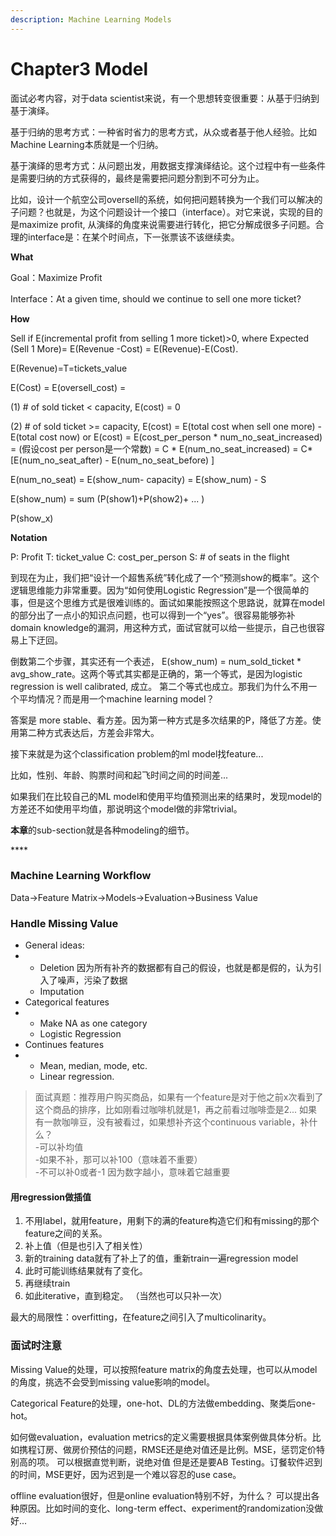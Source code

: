 ```yaml
---
description: Machine Learning Models
---
```


# Chapter3 Model

面试必考内容，对于data scientist来说，有一个思想转变很重要：从基于归纳到基于演绎。

基于归纳的思考方式：一种省时省力的思考方式，从众或者基于他人经验。比如Machine Learning本质就是一个归纳。

基于演绎的思考方式：从问题出发，用数据支撑演绎结论。这个过程中有一些条件是需要归纳的方式获得的，最终是需要把问题分割到不可分为止。

比如，设计一个航空公司oversell的系统，如何把问题转换为一个我们可以解决的子问题？也就是，为这个问题设计一个接口（interface）。对它来说，实现的目的是maximize profit, 从演绎的角度来说需要进行转化，把它分解成很多子问题。合理的interface是：在某个时间点，下一张票该不该继续卖。

**What**

Goal：Maximize Profit

Interface：At a given time, should we continue to sell one more ticket? 

**How**

Sell if E\(incremental profit from selling 1 more ticket\)&gt;0, where Expected \(Sell 1 More\)= E\(Revenue -Cost\) = E\(Revenue\)-E\(Cost\). 

E\(Revenue\)=T=tickets\_value

E\(Cost\) = E\(oversell\_cost\) = 

\(1\) \# of sold ticket &lt; capacity, E\(cost\) = 0

\(2\) \# of sold ticket &gt;= capacity, E\(cost\) = E\(total cost when sell one more\) - E\(total cost now\)  or E\(cost\) = E\(cost\_per\_person \* num\_no\_seat\_increased\) = \(假设cost per person是一个常数\) = C \* E\(num\_no\_seat\_increased\) = C\*\[E\(num\_no\_seat\_after\) - E\(num\_no\_seat\_before\) \]

E\(num\_no\_seat\) = E\(show\_num- capacity\) = E\(show\_num\) - S

E\(show\_num\) = sum \(P\(show1\)+P\(show2\)+ ... \)

P\(show\_x\) 

**Notation**

P: Profit       T: ticket\_value    C: cost\_per\_person   S: \# of seats in the flight 

到现在为止，我们把“设计一个超售系统”转化成了一个“预测show的概率”。这个逻辑思维能力非常重要。因为“如何使用Logistic Regression”是一个很简单的事，但是这个思维方式是很难训练的。面试如果能按照这个思路说，就算在model的部分出了一点小的知识点问题，也可以得到一个“yes”。很容易能够弥补domain knowledge的漏洞，用这种方式，面试官就可以给一些提示，自己也很容易上下迂回。

倒数第二个步骤，其实还有一个表述， E\(show\_num\) = num\_sold\_ticket \* avg\_show\_rate。这两个等式其实都是正确的，第一个等式，是因为logistic regression is well calibrated, 成立。 第二个等式也成立。那我们为什么不用一个平均情况？而是用一个machine learning model？

答案是 more stable、看方差。因为第一种方式是多次结果的P，降低了方差。使用第二种方式表达后，方差会非常大。

接下来就是为这个classification problem的ml model找feature... 

比如，性别、年龄、购票时间和起飞时间之间的时间差... 

如果我们在比较自己的ML model和使用平均值预测出来的结果时，发现model的方差还不如使用平均值，那说明这个model做的非常trivial。

**本章**的sub-section就是各种modeling的细节。

\*\*\*\*

### Machine Learning Workflow

Data→Feature Matrix→Models→Evaluation→Business Value



### Handle Missing Value

* General ideas: 
* * Deletion 因为所有补齐的数据都有自己的假设，也就是都是假的，认为引入了噪声，污染了数据
  * Imputation
* Categorical features
* * Make NA as one category
  * Logistic Regression
* Continues features
* * Mean, median, mode, etc. 
  * Linear regression.

> 面试真题：推荐用户购买商品，如果有一个feature是对于他之前x次看到了这个商品的排序，比如刚看过咖啡机就是1，再之前看过咖啡壶是2... 如果有一款咖啡豆，没有被看过，如果想补齐这个continuous variable，补什么？  
> -可以补均值  
> -如果不补，那可以补100（意味着不重要）  
> -不可以补0或者-1 因为数字越小，意味着它越重要

#### 用regression做插值

1. 不用label，就用feature，用剩下的满的feature构造它们和有missing的那个feature之间的关系。
2. 补上值（但是也引入了相关性）
3. 新的training data就有了补上了的值，重新train一遍regression model
4. 此时可能训练结果就有了变化。
5. 再继续train
6. 如此iterative，直到稳定。 （当然也可以只补一次）

最大的局限性：overfitting，在feature之间引入了multicolinarity。

### 面试时注意

Missing Value的处理，可以按照feature matrix的角度去处理，也可以从model的角度，挑选不会受到missing value影响的model。

Categorical Feature的处理，one-hot、DL的方法做embedding、聚类后one-hot。

如何做evaluation，evaluation metrics的定义需要根据具体案例做具体分析。比如携程订房、做房价预估的问题，RMSE还是绝对值还是比例。MSE，惩罚定价特别高的项。 可以根据直觉判断，说绝对值 但是还是要AB Testing。订餐软件迟到的时间，MSE更好，因为迟到是一个难以容忍的use case。

offline evaluation很好，但是online evaluation特别不好，为什么？ 可以提出各种原因。比如时间的变化、long-term effect、experiment的randomization没做好... 

 





